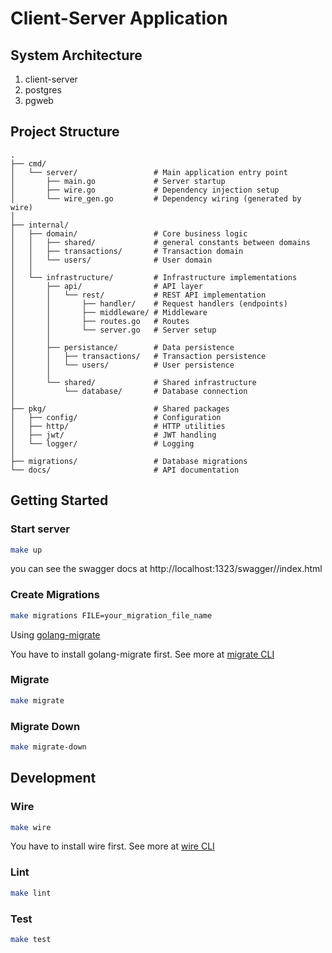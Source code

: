 # Client-Server Application

## System Architecture
1. client-server
2. postgres  
3. pgweb

## Project Structure

```
.
├── cmd/
│   └── server/                 # Main application entry point
│       ├── main.go             # Server startup
│       ├── wire.go             # Dependency injection setup
│       └── wire_gen.go         # Dependency wiring (generated by wire)
│
├── internal/
│   ├── domain/                 # Core business logic
│   │   ├── shared/             # general constants between domains
│   │   ├── transactions/       # Transaction domain
│   │   └── users/              # User domain
│   │
│   └── infrastructure/         # Infrastructure implementations
│       ├── api/                # API layer
│       │   └── rest/           # REST API implementation
│       │       ├── handler/    # Request handlers (endpoints)
│       │       ├── middleware/ # Middleware
│       │       ├── routes.go   # Routes
│       │       └── server.go   # Server setup
│       │
│       ├── persistance/        # Data persistence
│       │   ├── transactions/   # Transaction persistence
│       │   └── users/          # User persistence
│       │
│       └── shared/             # Shared infrastructure
│           └── database/       # Database connection
│
├── pkg/                        # Shared packages
│   ├── config/                 # Configuration
│   ├── http/                   # HTTP utilities
│   ├── jwt/                    # JWT handling
│   └── logger/                 # Logging
│
├── migrations/                 # Database migrations
└── docs/                       # API documentation
```

## Getting Started

### Start server
```bash
make up
```
you can see the swagger docs at http://localhost:1323/swagger//index.html
### Create Migrations
```bash
make migrations FILE=your_migration_file_name
```

Using [golang-migrate](https://github.com/golang-migrate/migrate?tab=readme-ov-file)

You have to install golang-migrate first. See more at [migrate CLI](https://github.com/golang-migrate/migrate/tree/master/cmd/migrate)

### Migrate
```bash
make migrate
```

### Migrate Down
```bash
make migrate-down
```

## Development

### Wire
```bash
make wire
```
You have to install wire first. See more at [wire CLI](https://github.com/google/wire)

### Lint
```bash
make lint
```

### Test
```bash
make test
